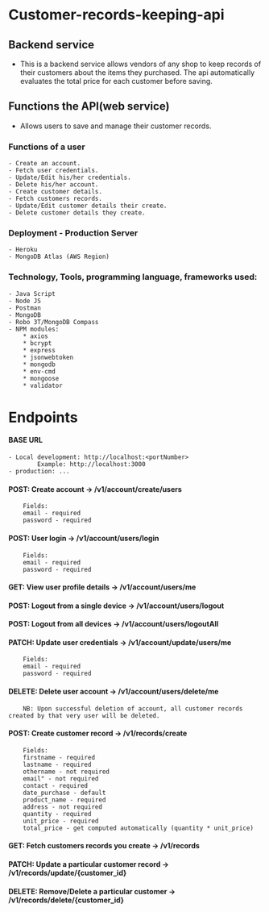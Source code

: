 # Customer-records-keeping-api
## Backend service
   - This is a backend service allows vendors of any shop to keep records of their customers about the items they purchased. The api automatically evaluates the total price for each customer before saving.

## Functions the API(web service)
  - Allows users to save and manage their customer records.
   
### Functions of a user
    - Create an account.
    - Fetch user credentials.
    - Update/Edit his/her credentials.
    - Delete his/her account.
    - Create customer details.
    - Fetch customers records.
    - Update/Edit customer details their create.
    - Delete customer details they create.
    

### Deployment - Production Server
    - Heroku 
    - MongoDB Atlas (AWS Region)


### Technology, Tools, programming language, frameworks used:
    - Java Script
    - Node JS
    - Postman
    - MongoDB
    - Robo 3T/MongoDB Compass
    - NPM modules:
        * axios
        * bcrypt
        * express
        * jsonwebtoken
        * mongodb
        * env-cmd
        * mongoose
        * validator

# Endpoints
  #### BASE URL
    - Local development: http://localhost:<portNumber> 
            Example: http://localhost:3000
    - production: ...

  #### POST: Create account -> /v1/account/create/users
        Fields:
        email - required
        password - required
  #### POST: User login -> /v1/account/users/login
        Fields:
        email - required
        password - required
  #### GET: View user profile details -> /v1/account/users/me
  #### POST: Logout from a single device -> /v1/account/users/logout
  #### POST: Logout from all devices -> /v1/account/users/logoutAll
  #### PATCH: Update user credentials -> /v1/account/update/users/me
        Fields:
        email - required
        password - required
  #### DELETE: Delete user account -> /v1/account/users/delete/me
        NB: Upon successful deletion of account, all customer records created by that very user will be deleted.

  #### POST: Create customer record -> /v1/records/create
        Fields:
        firstname - required
        lastname - required
        othername - not required
        email" - not required
        contact - required
        date_purchase - default
        product_name - required
        address - not required
        quantity - required
        unit_price - required
        total_price - get computed automatically (quantity * unit_price)
  #### GET: Fetch customers records you create -> /v1/records
  #### PATCH: Update a particular customer record -> /v1/records/update/{customer_id}
  #### DELETE: Remove/Delete a particular customer -> /v1/records/delete/{customer_id}





